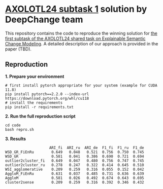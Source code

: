 # [AXOLOTL24 subtask 1](https://github.com/ltgoslo/axolotl24_shared_task/tree/main) solution by DeepChange team

This repository contains the code to reproduce the winning solution for [the first subtask of the AXOLOTL24 shared task on Explainable Semantic Change Modeling](https://github.com/ltgoslo/axolotl24_shared_task/tree/main). A detailed description of our approach is provided in the paper (TBD).

## Reproduction
**1. Prepare your environment**
```
# first install pytorch appropriate for your system (example for CUDA 11.8)
pip install pytorch==2.2.0 --index-url https://download.pytorch.org/whl/cu118
# install the requirements
pip install -r requirements.txt
```
**2. Run the full reproduction script**

```
cd code
bash repro.sh
```
**3. Results**
```
                    ARI_fi  ARI_ru  ARI_de  F1_fi  F1_ru  F1_de
WSD_GR_FiEnRu        0.649   0.048   0.521  0.756  0.750  0.745
WSD_GR               0.581   0.041   0.386  0.690  0.721  0.694
outlier2cluster_fi   0.649   0.047   0.480  0.756  0.747  0.745
outlier2cluster_ru   0.278   0.247   0.322  0.414  0.645  0.510
WSI_agglomerative    0.209   0.259   0.316  0.055  0.152  0.042
AggloM_FiEnRu        0.631   0.037   0.485  0.731  0.636  0.639
AggloM               0.581   0.026   0.492  0.674  0.643  0.695
cluster2sense        0.209   0.259   0.316  0.392  0.346  0.432
```